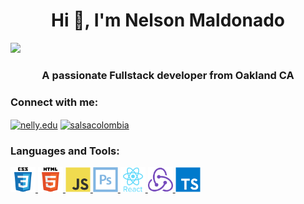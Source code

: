 <h1 align="center">Hi 👋, I'm Nelson Maldonado</h1>
<img src="https://previews.dropbox.com/p/thumb/ABe1J_VrWhDMiVlfCk5AR-ytnVekXjyGIQXHHjF3i-Ul8NxkO8aJtlxWzbKjzfQmpzaLIv6MDc518CCDIYWOo3d_5h1jN8lrEC1ThQ0bv63qJlTVYZGCHWHWxwf3ezr44X4cB0DqripPt2C0N03HSjuWBHQ-C1Vqt2KIinouTA2ERjosiu5DsXypfDjcBCQAHkB1FQGiRASwALKRVq_p78s48QmmBwOzJ1kPQ0dSItUxTUC-TJ1jCN-Yom1vLk3nqxfgRH0EvqRJnSgJpAaBS__y-Xln4ObNY-pIwBrl9BYfpDmnZ8eTZFjm5k4WzID2G-19_TXkbBJk9UTWppm7s4v5NLU8Ka_oVA4aFP5P0gU8aA/p.png" >

<h3 align="center">A passionate Fullstack developer from Oakland CA</h3>

<h3 align="left">Connect with me:</h3>
<p align="left">
<a href="https://linkedin.com/in/nelly.edu" target="blank"><img align="center" src="https://raw.githubusercontent.com/rahuldkjain/github-profile-readme-generator/master/src/images/icons/Social/linked-in-alt.svg" alt="nelly.edu" height="30" width="40" /></a>
<a href="https://instagram.com/salsacolombia" target="blank"><img align="center" src="https://raw.githubusercontent.com/rahuldkjain/github-profile-readme-generator/master/src/images/icons/Social/instagram.svg" alt="salsacolombia" height="30" width="40" /></a>
</p>

<h3 align="left">Languages and Tools:</h3>
<p align="left"> <a href="https://www.w3schools.com/css/" target="_blank" rel="noreferrer"> <img src="https://raw.githubusercontent.com/devicons/devicon/master/icons/css3/css3-original-wordmark.svg" alt="css3" width="40" height="40"/> </a> <a href="https://www.w3.org/html/" target="_blank" rel="noreferrer"> <img src="https://raw.githubusercontent.com/devicons/devicon/master/icons/html5/html5-original-wordmark.svg" alt="html5" width="40" height="40"/> </a> <a href="https://developer.mozilla.org/en-US/docs/Web/JavaScript" target="_blank" rel="noreferrer"> <img src="https://raw.githubusercontent.com/devicons/devicon/master/icons/javascript/javascript-original.svg" alt="javascript" width="40" height="40"/> </a> <a href="https://www.photoshop.com/en" target="_blank" rel="noreferrer"> <img src="https://raw.githubusercontent.com/devicons/devicon/master/icons/photoshop/photoshop-line.svg" alt="photoshop" width="40" height="40"/> </a> <a href="https://reactjs.org/" target="_blank" rel="noreferrer"> <img src="https://raw.githubusercontent.com/devicons/devicon/master/icons/react/react-original-wordmark.svg" alt="react" width="40" height="40"/> </a> <a href="https://redux.js.org" target="_blank" rel="noreferrer"> <img src="https://raw.githubusercontent.com/devicons/devicon/master/icons/redux/redux-original.svg" alt="redux" width="40" height="40"/> </a> <a href="https://www.typescriptlang.org/" target="_blank" rel="noreferrer"> <img src="https://raw.githubusercontent.com/devicons/devicon/master/icons/typescript/typescript-original.svg" alt="typescript" width="40" height="40"/> </a> </p>
